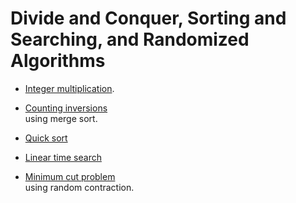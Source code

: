 
# Divide and Conquer, Sorting and Searching, and Randomized Algorithms

* [Integer multiplication](/c1-divide-and-conquer/int_multiply.py). <br>

* [Counting inversions](/c1-divide-and-conquer/merge_sort_count_inversions.py) <br>
using merge sort.

* [Quick sort](/c1-divide-and-conquer/sort_search.py)<br>

* [Linear time search](/c1-divide-and-conquer/sort_search.py)<br>

* [Minimum cut problem](/c1-divide-and-conquer/min_cut.py) <br>
using random contraction.
